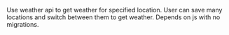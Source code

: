 Use weather api to get weather for specified location.
User can save many locations and switch between them to get weather.
Depends on js with no migrations.
